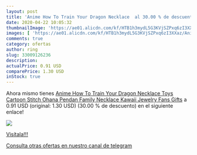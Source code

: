 ```yaml
---
layout: post
title: 'Anime How To Train Your Dragon Necklace  al 30.00 % de descuento'
date: 2020-04-22 10:05:32
thumbnailImage: 'https://ae01.alicdn.com/kf/HTB1h3mydL5G3KVjSZPxq6zI3XXaz/Anime-How-To-Train-Your-Dragon-Necklace-Toys-Cartoon-Stitch-Ohana-Pendan-Family-Necklace-Kawaii-Jewelry.jpg_350x350._SL200_.jpg'
images: [ 'https://ae01.alicdn.com/kf/HTB1h3mydL5G3KVjSZPxq6zI3XXaz/Anime-How-To-Train-Your-Dragon-Necklace-Toys-Cartoon-Stitch-Ohana-Pendan-Family-Necklace-Kawaii-Jewelry.jpg_350x350._SL200_.jpg' ]
comments: true
category: ofertas
author: ring
slug: 33009126236
description:
actualPrice: 0.91 USD
comparePrice: 1.30 USD
inStock: true
---
```


Ahora mismo tienes [Anime How To Train Your Dragon Necklace Toys Cartoon Stitch Ohana Pendan Family Necklace Kawaii Jewelry Fans Gifts](https://www.amazon.com/dp/33009126236/?tag=redken08-20) a 0.91 USD (original: 1.30 USD) (30.00 %  de descuento) en el siguiente enlace!

[![](https://ae01.alicdn.com/kf/HTB1h3mydL5G3KVjSZPxq6zI3XXaz/Anime-How-To-Train-Your-Dragon-Necklace-Toys-Cartoon-Stitch-Ohana-Pendan-Family-Necklace-Kawaii-Jewelry.jpg_350x350._SL200_.jpg)](https://www.amazon.com/dp/33009126236/?tag=redken08-20)

[Visítala!!!](https://www.amazon.com/dp/33009126236/?tag=redken08-20)

[Consulta otras ofertas en nuestro canal de telegram](https://t.me/s/ofertas25)
